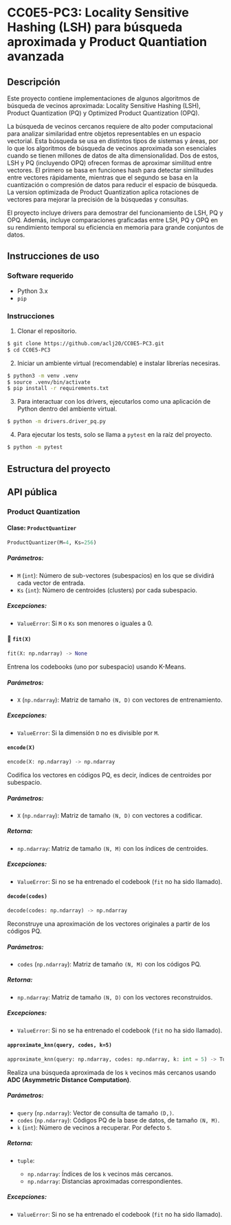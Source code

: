 # CC0E5-PC3: Locality Sensitive Hashing (LSH) para búsqueda aproximada y Product Quantiation avanzada

## Descripción
Este proyecto contiene implementaciones de algunos algoritmos de búsqueda de vecinos aproximada: Locality Sensitive Hashing (LSH), Product Quantization (PQ) y Optimized Product Quantization (OPQ).

La búsqueda de vecinos cercanos requiere de alto poder computacional para analizar similaridad entre objetos representables en un espacio vectorial. Esta búsqueda se usa en distintos tipos de sistemas y áreas, por lo que los algoritmos de búsqueda de vecinos aproximada son esenciales cuando se tienen millones de datos de alta dimensionalidad. Dos de estos, LSH y PQ (incluyendo OPQ) ofrecen formas de aproximar similitud entre vectores. El primero se basa en funciones hash para detectar similitudes entre vectores rápidamente, mientras que el segundo se basa en la cuantización o compresión de datos para reducir el espacio de búsqueda. La version optimizada de Product Quantization aplica rotaciones de vectores para mejorar la precisión de la búsquedas y consultas.

El proyecto incluye drivers para demostrar del funcionamiento de LSH, PQ y OPQ. Además, incluye comparaciones graficadas entre LSH, PQ y OPQ en su rendimiento temporal su eficiencia en memoria para grande conjuntos de datos.

## Instrucciones de uso

### Software requerido

- Python 3.x
- `pip`

### Instrucciones

1. Clonar el repositorio.

```bash
$ git clone https://github.com/aclj20/CC0E5-PC3.git
$ cd CC0E5-PC3
```

2. Iniciar un ambiente virtual (recomendable) e instalar librerías necesiras.

```bash
$ python3 -m venv .venv
$ source .venv/bin/activate
$ pip install -r requirements.txt
```

3. Para interactuar con los drivers, ejecutarlos como una aplicación de Python dentro del ambiente virtual.

```bash
$ python -m drivers.driver_pq.py
```

4. Para ejecutar los tests, solo se llama a `pytest` en la raíz del proyecto.

```bash
$ python -m pytest
```

## Estructura del proyecto

## API pública

### Product Quantization

#### Clase: `ProductQuantizer`

```python
ProductQuantizer(M=4, Ks=256)
```

##### Parámetros:

* `M` (`int`): Número de sub-vectores (subespacios) en los que se dividirá cada vector de entrada.
* `Ks` (`int`): Número de centroides (clusters) por cada subespacio.

##### Excepciones:

* `ValueError`: Si `M` o `Ks` son menores o iguales a 0.

#### 🔧 `fit(X)`

```python
fit(X: np.ndarray) -> None
```

Entrena los codebooks (uno por subespacio) usando K-Means.

##### Parámetros:

* `X` (`np.ndarray`): Matriz de tamaño `(N, D)` con vectores de entrenamiento.

##### Excepciones:

* `ValueError`: Si la dimensión `D` no es divisible por `M`.

#### `encode(X)`

```python
encode(X: np.ndarray) -> np.ndarray
```

Codifica los vectores en códigos PQ, es decir, índices de centroides por subespacio.

##### Parámetros:

* `X` (`np.ndarray`): Matriz de tamaño `(N, D)` con vectores a codificar.

##### Retorna:

* `np.ndarray`: Matriz de tamaño `(N, M)` con los índices de centroides.

##### Excepciones:

* `ValueError`: Si no se ha entrenado el codebook (`fit` no ha sido llamado).

#### `decode(codes)`

```python
decode(codes: np.ndarray) -> np.ndarray
```

Reconstruye una aproximación de los vectores originales a partir de los códigos PQ.

##### Parámetros:

* `codes` (`np.ndarray`): Matriz de tamaño `(N, M)` con los códigos PQ.

##### Retorna:

* `np.ndarray`: Matriz de tamaño `(N, D)` con los vectores reconstruidos.

##### Excepciones:

* `ValueError`: Si no se ha entrenado el codebook (`fit` no ha sido llamado).

#### `approximate_knn(query, codes, k=5)`

```python
approximate_knn(query: np.ndarray, codes: np.ndarray, k: int = 5) -> Tuple[np.ndarray, np.ndarray]
```

Realiza una búsqueda aproximada de los `k` vecinos más cercanos usando **ADC (Asymmetric Distance Computation)**.

##### Parámetros:

* `query` (`np.ndarray`): Vector de consulta de tamaño `(D,)`.
* `codes` (`np.ndarray`): Códigos PQ de la base de datos, de tamaño `(N, M)`.
* `k` (`int`): Número de vecinos a recuperar. Por defecto `5`.

##### Retorna:

* `tuple`:

  * `np.ndarray`: Índices de los `k` vecinos más cercanos.
  * `np.ndarray`: Distancias aproximadas correspondientes.

##### Excepciones:

* `ValueError`: Si no se ha entrenado el codebook (`fit` no ha sido llamado).
